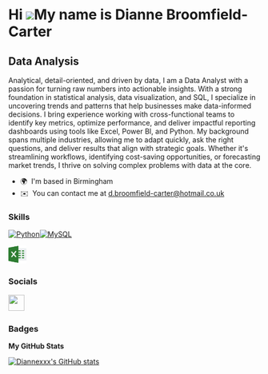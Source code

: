 Hi ![](https://user-images.githubusercontent.com/18350557/176309783-0785949b-9127-417c-8b55-ab5a4333674e.gif)My name is Dianne Broomfield-Carter
================================================================================================================================================

Data Analysis
-------------

Analytical, detail-oriented, and driven by data, I am a Data Analyst with a passion for turning raw numbers into actionable insights. With a strong foundation in statistical analysis, data visualization, and SQL, I specialize in uncovering trends and patterns that help businesses make data-informed decisions. I bring experience working with cross-functional teams to identify key metrics, optimize performance, and deliver impactful reporting dashboards using tools like Excel, Power BI, and Python. My background spans multiple industries, allowing me to adapt quickly, ask the right questions, and deliver results that align with strategic goals. Whether it's streamlining workflows, identifying cost-saving opportunities, or forecasting market trends, I thrive on solving complex problems with data at the core.

* 🌍  I'm based in Birmingham
* ✉️  You can contact me at [d.broomfield-carter@hotmail.co.uk](mailto:d.broomfield-carter@hotmail.co.uk)

### Skills


<p align="left">
<a href="https://www.python.org/" target="_blank" rel="noreferrer"><img src="https://raw.githubusercontent.com/danielcranney/readme-generator/main/public/icons/skills/python-colored.svg" width="36" height="36" alt="Python" /></a><a href="https://www.mysql.com/" target="_blank" rel="noreferrer"><img src="https://raw.githubusercontent.com/danielcranney/readme-generator/main/public/icons/skills/mysql-colored.svg" width="36" height="36" alt="MySQL" /></a>
</p>

<img src="excel (1).png" alt="excel" width="36" height="36">
 


### Socials

<p align="left"> <a href="https://www.github.com/Diannexxx" target="_blank" rel="noreferrer"> <picture> <source media="(prefers-color-scheme: dark)" srcset="https://raw.githubusercontent.com/danielcranney/readme-generator/main/public/icons/socials/github-dark.svg" /> <source media="(prefers-color-scheme: light)" srcset="https://raw.githubusercontent.com/danielcranney/readme-generator/main/public/icons/socials/github.svg" /> <img src="https://raw.githubusercontent.com/danielcranney/readme-generator/main/public/icons/socials/github.svg" width="32" height="32" /> </picture> </a></p>

### Badges

<b>My GitHub Stats</b>

<a href="http://www.github.com/Diannexxx"><img src="https://github-readme-stats.vercel.app/api?username=Diannexxx&show_icons=true&hide=&count_private=true&title_color=0891b2&text_color=ffffff&icon_color=0891b2&bg_color=1c1917&hide_border=true&show_icons=true" alt="Diannexxx's GitHub stats" /></a>
